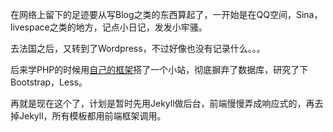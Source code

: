 在网络上留下的足迹要从写Blog之类的东西算起了，一开始是在QQ空间，Sina，livespace之类的地方，记点小日记，发发小牢骚。

去法国之后，又转到了Wordpress，不过好像也没有记录什么。。。

后来学PHP的时候用[自己的框架](https://github.com/pbdm/Amber)搭了一个小站，彻底摒弃了数据库，研究了下Bootstrap，Less。

再就是现在这个了，计划是暂时先用Jekyll做后台，前端慢慢弄成响应式的，再去掉Jekyll，所有模板都用前端框架调用。

